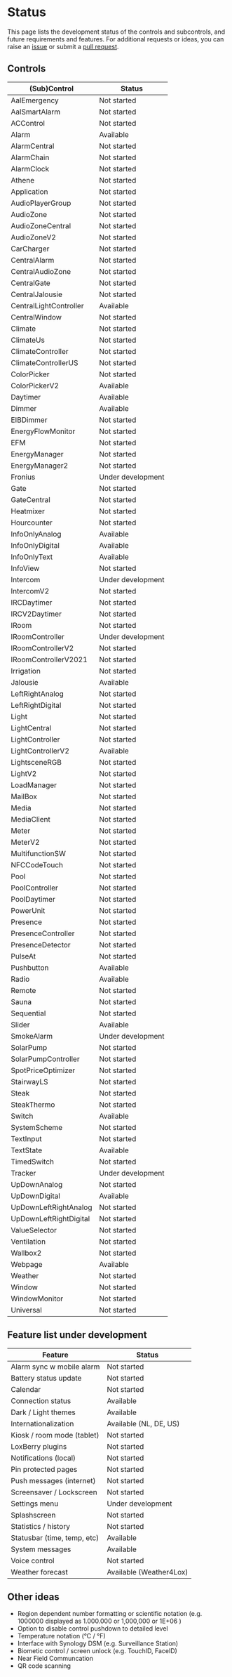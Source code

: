 # Status

This page lists the development status of the controls and subcontrols, and future requirements and features.
For additional requests or ideas, you can raise an [issue](https://github.com/nufke/loxbuddy/issues) 
or submit a [pull request](https://github.com/nufke/loxbuddy/pulls).

## Controls

| (Sub)Control             | Status            |
|--------------------------|-------------------|
| AalEmergency             | Not started       |
| AalSmartAlarm            | Not started       |
| ACControl                | Not started       |
| Alarm                    | Available         |
| AlarmCentral             | Not started       |
| AlarmChain               | Not started       |
| AlarmClock               | Not started       |
| Athene                   | Not started       |
| Application              | Not started       |
| AudioPlayerGroup         | Not started       |
| AudioZone                | Not started       |
| AudioZoneCentral         | Not started       |
| AudioZoneV2              | Not started       |
| CarCharger               | Not started       |
| CentralAlarm             | Not started       |
| CentralAudioZone         | Not started       |
| CentralGate              | Not started       |
| CentralJalousie          | Not started       |
| CentralLightController   | Available         |
| CentralWindow            | Not started       |
| Climate                  | Not started       |
| ClimateUs                | Not started       |
| ClimateController        | Not started       |
| ClimateControllerUS      | Not started       |
| ColorPicker              | Not started       |
| ColorPickerV2            | Available         |
| Daytimer                 | Available         |
| Dimmer                   | Available         |
| EIBDimmer                | Not started       |
| EnergyFlowMonitor        | Not started       |
| EFM                      | Not started       |
| EnergyManager            | Not started       |
| EnergyManager2           | Not started       |
| Fronius                  | Under development |
| Gate                     | Not started       |
| GateCentral              | Not started       |
| Heatmixer                | Not started       |
| Hourcounter              | Not started       |
| InfoOnlyAnalog           | Available         |
| InfoOnlyDigital          | Available         |
| InfoOnlyText             | Available         |
| InfoView                 | Not started       |
| Intercom                 | Under development |
| IntercomV2               | Not started       |
| IRCDaytimer              | Not started       |
| IRCV2Daytimer            | Not started       |
| IRoom                    | Not started       |
| IRoomController          | Under development |
| IRoomControllerV2        | Not started       |
| IRoomControllerV2021     | Not started       |
| Irrigation               | Not started       |
| Jalousie                 | Available         |
| LeftRightAnalog          | Not started       |
| LeftRightDigital         | Not started       |
| Light                    | Not started       |
| LightCentral             | Not started       |
| LightController          | Not started       |
| LightControllerV2        | Available         |
| LightsceneRGB            | Not started       |
| LightV2                  | Not started       |
| LoadManager              | Not started       |
| MailBox                  | Not started       |
| Media                    | Not started       |
| MediaClient              | Not started       |
| Meter                    | Not started       |
| MeterV2                  | Not started       |
| MultifunctionSW          | Not started       |
| NFCCodeTouch             | Not started       |
| Pool                     | Not started       |
| PoolController           | Not started       |
| PoolDaytimer             | Not started       |
| PowerUnit                | Not started       |
| Presence                 | Not started       |
| PresenceController       | Not started       |
| PresenceDetector         | Not started       |
| PulseAt                  | Not started       |
| Pushbutton               | Available         |
| Radio                    | Available         |
| Remote                   | Not started       |
| Sauna                    | Not started       |
| Sequential               | Not started       |
| Slider                   | Available         |
| SmokeAlarm               | Under development |
| SolarPump                | Not started       |
| SolarPumpController      | Not started       |
| SpotPriceOptimizer       | Not started       |
| StairwayLS               | Not started       |
| Steak                    | Not started       |
| SteakThermo              | Not started       |
| Switch                   | Available         |
| SystemScheme             | Not started       |
| TextInput                | Not started       |
| TextState                | Available         |
| TimedSwitch              | Not started       |
| Tracker                  | Under development |
| UpDownAnalog             | Not started       |
| UpDownDigital            | Available         |
| UpDownLeftRightAnalog    | Not started       |
| UpDownLeftRightDigital   | Not started       |
| ValueSelector            | Not started       |
| Ventilation              | Not started       |
| Wallbox2                 | Not started       |
| Webpage                  | Available         |
| Weather                  | Not started       |
| Window                   | Not started       |
| WindowMonitor            | Not started       |
| Universal                | Not started       |

## Feature list under development

| Feature                     | Status                   |
|-----------------------------|--------------------------|
| Alarm sync w mobile alarm   | Not started              |
| Battery status update       | Not started              |
| Calendar                    | Not started              |
| Connection status           | Available                |
| Dark / Light themes         | Available                |
| Internationalization        | Available (NL, DE, US)   |
| Kiosk / room mode (tablet)  | Not started              |
| LoxBerry plugins            | Not started              |
| Notifications (local)       | Not started              |
| Pin protected pages         | Not started              |
| Push messages (internet)    | Not started              |
| Screensaver / Lockscreen    | Not started              |
| Settings menu               | Under development        |
| Splashscreen                | Not started              |
| Statistics / history        | Not started              |
| Statusbar (time, temp, etc) | Available                |
| System messages             | Available                |
| Voice control               | Not started              |
| Weather forecast            | Available (Weather4Lox)  |

## Other ideas

 * Region dependent number formatting or scientific notation (e.g. 1000000 displayed as 1.000.000 or 1,000,000 or 1E+06 )
 * Option to disable control pushdown to detailed level
 * Temperature notation (°C / °F)
 * Interface with Synology DSM (e.g. Surveillance Station)
 * Biometic control / screen unlock (e.g. TouchID, FaceID)
 * Near Field Communcation
 * QR code scanning
